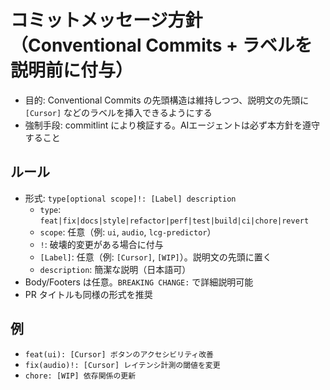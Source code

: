 # コミットメッセージ方針（Conventional Commits + ラベルを説明前に付与）

- 目的: Conventional Commits の先頭構造は維持しつつ、説明文の先頭に `[Cursor]` などのラベルを挿入できるようにする
- 強制手段: commitlint により検証する。AIエージェントは必ず本方針を遵守すること

## ルール

- 形式: `type[optional scope]!: [Label] description`
  - `type`: `feat|fix|docs|style|refactor|perf|test|build|ci|chore|revert`
  - `scope`: 任意（例: `ui`, `audio`, `lcg-predictor`）
  - `!`: 破壊的変更がある場合に付与
  - `[Label]`: 任意（例: `[Cursor]`, `[WIP]`）。説明文の先頭に置く
  - `description`: 簡潔な説明（日本語可）
- Body/Footers は任意。`BREAKING CHANGE:` で詳細説明可能
- PR タイトルも同様の形式を推奨

## 例

- `feat(ui): [Cursor] ボタンのアクセシビリティ改善`
- `fix(audio)!: [Cursor] レイテンシ計測の閾値を変更`
- `chore: [WIP] 依存関係の更新`
